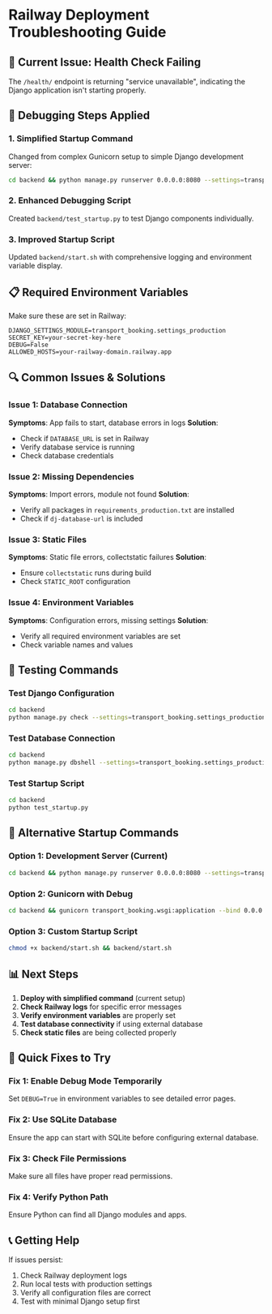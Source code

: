 # Railway Deployment Troubleshooting Guide

## 🚨 Current Issue: Health Check Failing

The `/health/` endpoint is returning "service unavailable", indicating the Django application isn't starting properly.

## 🔧 Debugging Steps Applied

### 1. **Simplified Startup Command**
Changed from complex Gunicorn setup to simple Django development server:
```bash
cd backend && python manage.py runserver 0.0.0.0:8080 --settings=transport_booking.settings_production
```

### 2. **Enhanced Debugging Script**
Created `backend/test_startup.py` to test Django components individually.

### 3. **Improved Startup Script**
Updated `backend/start.sh` with comprehensive logging and environment variable display.

## 📋 Required Environment Variables

Make sure these are set in Railway:

```
DJANGO_SETTINGS_MODULE=transport_booking.settings_production
SECRET_KEY=your-secret-key-here
DEBUG=False
ALLOWED_HOSTS=your-railway-domain.railway.app
```

## 🔍 Common Issues & Solutions

### Issue 1: Database Connection
**Symptoms**: App fails to start, database errors in logs
**Solution**: 
- Check if `DATABASE_URL` is set in Railway
- Verify database service is running
- Check database credentials

### Issue 2: Missing Dependencies
**Symptoms**: Import errors, module not found
**Solution**:
- Verify all packages in `requirements_production.txt` are installed
- Check if `dj-database-url` is included

### Issue 3: Static Files
**Symptoms**: Static file errors, collectstatic failures
**Solution**:
- Ensure `collectstatic` runs during build
- Check `STATIC_ROOT` configuration

### Issue 4: Environment Variables
**Symptoms**: Configuration errors, missing settings
**Solution**:
- Verify all required environment variables are set
- Check variable names and values

## 🧪 Testing Commands

### Test Django Configuration
```bash
cd backend
python manage.py check --settings=transport_booking.settings_production
```

### Test Database Connection
```bash
cd backend
python manage.py dbshell --settings=transport_booking.settings_production
```

### Test Startup Script
```bash
cd backend
python test_startup.py
```

## 🚀 Alternative Startup Commands

### Option 1: Development Server (Current)
```bash
cd backend && python manage.py runserver 0.0.0.0:8080 --settings=transport_booking.settings_production
```

### Option 2: Gunicorn with Debug
```bash
cd backend && gunicorn transport_booking.wsgi:application --bind 0.0.0.0:8080 --workers 1 --log-level debug
```

### Option 3: Custom Startup Script
```bash
chmod +x backend/start.sh && backend/start.sh
```

## 📊 Next Steps

1. **Deploy with simplified command** (current setup)
2. **Check Railway logs** for specific error messages
3. **Verify environment variables** are properly set
4. **Test database connectivity** if using external database
5. **Check static files** are being collected properly

## 🔧 Quick Fixes to Try

### Fix 1: Enable Debug Mode Temporarily
Set `DEBUG=True` in environment variables to see detailed error pages.

### Fix 2: Use SQLite Database
Ensure the app can start with SQLite before configuring external database.

### Fix 3: Check File Permissions
Make sure all files have proper read permissions.

### Fix 4: Verify Python Path
Ensure Python can find all Django modules and apps.

## 📞 Getting Help

If issues persist:
1. Check Railway deployment logs
2. Run local tests with production settings
3. Verify all configuration files are correct
4. Test with minimal Django setup first
